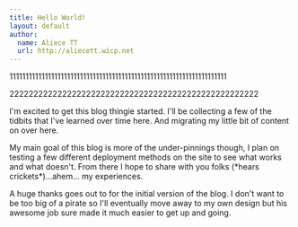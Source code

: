 ```yaml
---
title: Hello World!
layout: default
author:
  name: Aliece TT
  url: http://aliecett.wicp.net
---
```


<p>11111111111111111111111111111111111111111111111111111111111111111111</p>

<p>2222222222222222222222222222222222222222222222222222</p>

I'm excited to get this blog thingie started. I'll be collecting a few of the tidbits that I've learned over time here. And migrating my little bit of content on over here.

My main goal of this blog is more of the under-pinnings though, I plan on testing a few different deployment methods on the site to see what works and what doesn't. From there I hope to share with you folks (\*hears crickets\*)...ahem... my experiences.

A huge thanks goes out to for the initial version of the blog. I don't want to be too big of a pirate so I'll eventually move away to my own design but his awesome job sure made it much easier to get up and going. 
